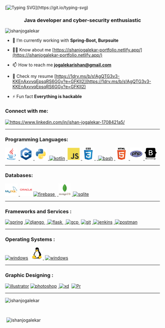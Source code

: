 [![Typing SVG](https://readme-typing-svg.herokuapp.com?font=Poppins&pause=1000&center=true&vCenter=true&width=435&lines=Hi+%F0%9F%91%8B+I+am+Ishan+Jogalekar+!)](https://git.io/typing-svg)
<h3 align="center">Java developer and cyber-security enthusiastic</h3>

<p align="left"> <img src="https://komarev.com/ghpvc/?username=ishanjogalekar&label=Profile%20views&color=0e75b6&style=flat" alt="ishanjogalekar" /> </p>

- 🌱 I’m currently working with **Spring-Boot, Burpsuite**

- 👨‍💻 Know about me [https://ishanjogalekar-portfolio.netlify.app/](https://ishanjogalekar-portfolio.netlify.app/)

- 📫 How to reach me **jogalekarishan@gmail.com**

- 📄 Check my resume [https://1drv.ms/b/s!AgQTG3v3-KKEnAxvvqEpsqRS6GGy?e=GFKII2](https://1drv.ms/b/s!AgQTG3v3-KKEnAxvvqEpsqRS6GGy?e=GFKII2)

- ⚡ Fun fact **Everything is hackable**

<h3 align="left">Connect with me:</h3>
<p align="left">
<a href="https://linkedin.com/in/https://www.linkedin.com/in/ishan-jogalekar-1708421a5/" target="blank"><img align="center" src="https://raw.githubusercontent.com/rahuldkjain/github-profile-readme-generator/master/src/images/icons/Social/linked-in-alt.svg" alt="https://www.linkedin.com/in/ishan-jogalekar-1708421a5/" height="30" width="40" /></a>
</p>

---

<h3 align="left">Programming Languages:</h3>
<p align="left">
<a href="https://www.java.com" target="_blank" rel="noreferrer"> <img src="https://raw.githubusercontent.com/devicons/devicon/master/icons/java/java-original.svg" alt="java" width="40" height="40"/></a>&nbsp;<a href="https://www.w3schools.com/cpp/" target="_blank" rel="noreferrer"> <img src="https://raw.githubusercontent.com/devicons/devicon/master/icons/cplusplus/cplusplus-original.svg" alt="cplusplus" width="40"height="40"/></a>&nbsp;<a href="https://www.python.org" target="_blank" rel="noreferrer"> <img src="https://raw.githubusercontent.com/devicons/devicon/master/icons/python/python-original.svg" alt="python" width="40" height="40"/></a>&nbsp;<a href="https://kotlinlang.org" target="_blank" rel="noreferrer"> <img src="https://www.vectorlogo.zone/logos/kotlinlang/kotlinlang-icon.svg" alt="kotlin" width="40" height="40"/></a>&nbsp;<a href="https://developer.mozilla.org/en-US/docs/Web/JavaScript" target="_blank" rel="noreferrer"> <img src="https://raw.githubusercontent.com/devicons/devicon/master/icons/javascript/javascript-original.svg" alt="javascript" width="40" height="40"/></a>&nbsp;<a href="https://www.w3schools.com/css/" target="_blank" rel="noreferrer"> <img src="https://raw.githubusercontent.com/devicons/devicon/master/icons/css3/css3-original-wordmark.svg" alt="css3" width="40" height="40"/> </a>&nbsp;<a href="https://www.gnu.org/software/bash/" target="_blank" rel="noreferrer"> <img src="https://img.shields.io/badge/shell_script-%23121011.svg?style=for-the-badge&logo=gnu-bash&logoColor=white" alt="bash"/></a>&nbsp;<a href="https://www.w3.org/html/" target="_blank" rel="noreferrer"> <img src="https://raw.githubusercontent.com/devicons/devicon/master/icons/html5/html5-original-wordmark.svg" alt="html5" width="40" height="40"/></a>&nbsp;<a href="https://www.php.net" target="_blank" rel="noreferrer"> <img src="https://raw.githubusercontent.com/devicons/devicon/master/icons/php/php-original.svg" alt="php" width="40" height="40"/></a>&nbsp;<a href="https://getbootstrap.com" target="_blank" rel="noreferrer"> <img src="https://raw.githubusercontent.com/devicons/devicon/master/icons/bootstrap/bootstrap-plain-wordmark.svg" alt="bootstrap" width="40" height="40"/></a>
</p>

---

<h3 align="left">Databases:</h3>
<p align="left">
<a href="https://www.mysql.com/" target="_blank" rel="noreferrer"> <img src="https://raw.githubusercontent.com/devicons/devicon/master/icons/mysql/mysql-original-wordmark.svg" alt="mysql" width="40" height="40"/></a>&nbsp;<a href="https://www.oracle.com/" target="_blank" rel="noreferrer"> <img src="https://raw.githubusercontent.com/devicons/devicon/master/icons/oracle/oracle-original.svg" alt="oracle" width="40" height="40"/></a>&nbsp;<a href="https://firebase.google.com/" target="_blank" rel="noreferrer"><img src="https://www.vectorlogo.zone/logos/firebase/firebase-icon.svg" alt="firebase" width="40" height="40"/> </a>&nbsp;<a href="https://www.mongodb.com/" target="_blank" rel="noreferrer"> <img src="https://raw.githubusercontent.com/devicons/devicon/master/icons/mongodb/mongodb-original-wordmark.svg" alt="mongodb" width="40" height="40"/></a>&nbsp;<a href="https://www.sqlite.org/" target="_blank" rel="noreferrer"> <img src="https://www.vectorlogo.zone/logos/sqlite/sqlite-icon.svg" alt="sqlite" width="40" height="40"/> </a>
</p>

---

<h3 align="left">Frameworks and Services :</h3>
<p align="left">
<a href="https://spring.io/" target="_blank" rel="noreferrer"> <img src="https://www.vectorlogo.zone/logos/springio/springio-icon.svg" alt="spring" width="40" height="40"/></a>&nbsp;<a href="https://www.djangoproject.com/" target="_blank" rel="noreferrer"> <img src="https://cdn.worldvectorlogo.com/logos/django.svg" alt="django" width="40" height="40"/> </a>&nbsp;<a href="https://flask.palletsprojects.com/" target="_blank" rel="noreferrer"> <img src="https://img.shields.io/badge/flask-%23000.svg?style=for-the-badge&logo=flask&logoColor=white" alt="flask"/> </a>&nbsp;<a href="https://cloud.google.com" target="_blank" rel="noreferrer"> <img src="https://www.vectorlogo.zone/logos/google_cloud/google_cloud-icon.svg" alt="gcp" width="40" height="40"/> </a>&nbsp;<a href="https://git-scm.com/" target="_blank" rel="noreferrer"><img src="https://www.vectorlogo.zone/logos/git-scm/git-scm-icon.svg" alt="git" width="40" height="40"/></a>&nbsp;<a href="https://www.jenkins.io" target="_blank" rel="noreferrer"> <img src="https://www.vectorlogo.zone/logos/jenkins/jenkins-icon.svg" alt="jenkins" width="40" height="40"/></a>&nbsp;<a href="https://postman.com" target="_blank" rel="noreferrer"> <img src="https://www.vectorlogo.zone/logos/getpostman/getpostman-icon.svg" alt="postman" width="40" height="40"/> </a> 
</p>

---

<h3 align="left">Operating Systems :</h3>
<p align="left">
<a href= "https://www.microsoft.com/en-in/software-download/windows10" target="_blank" rel="noreferrer"><img src = "https://img.shields.io/badge/Windows-0078D6?style=for-the-badge&logo=windows&logoColor=white" alt="windows"/></a>&nbsp;
<a href="https://www.linux.org/" target="_blank" rel="noreferrer"> <img src="https://raw.githubusercontent.com/devicons/devicon/master/icons/linux/linux-original.svg" alt="linux" width="40" height="40"/> </a>&nbsp;<a href= "https://www.kali.org/" target="_blank" rel="noreferrer"><img src = "https://img.shields.io/badge/Kali-268BEE?style=for-the-badge&logo=kalilinux&logoColor=white" alt="windows"/></a>
</p>

---

<h3 align="left">Graphic Designing :</h3>
<p align="left">
<a href="https://www.adobe.com/in/products/illustrator.html" target="_blank" rel="noreferrer"><img src="https://img.shields.io/badge/adobe%20illustrator-%23FF9A00.svg?style=for-the-badge&logo=adobe%20illustrator&logoColor=white" alt="illustrator"/></a>&nbsp;<a href="https://www.photoshop.com/en" target="_blank" rel="noreferrer"><img src="https://img.shields.io/badge/adobe%20photoshop-%2331A8FF.svg?style=for-the-badge&logo=adobe%20photoshop&logoColor=white" alt="photoshop"/></a>&nbsp;<a href="https://www.adobe.com/products/xd.html" target="_blank" rel="noreferrer"> <img src="https://img.shields.io/badge/Adobe%20XD-470137?style=for-the-badge&logo=Adobe%20XD&logoColor=#FF61F6" alt="xd"/></a>&nbsp;
<a href="https://www.adobe.com/in/products/premiere.html?sdid=STLMM87Z&mv=search&ef_id=Cj0KCQjwuuKXBhCRARIsAC-gM0gUFPLpEVn-LG5WhDG2H-ScW8FxWegJ9qJMxpz7czUA3x05x_5gmuUaArlUEALw_wcB:G:s&s_kwcid=AL!3085!3!473191824186!e!!g!!premiere%20pro!221167988!56957614541&gclid=Cj0KCQjwuuKXBhCRARIsAC-gM0gUFPLpEVn-LG5WhDG2H-ScW8FxWegJ9qJMxpz7czUA3x05x_5gmuUaArlUEALw_wcB" target="_blank" rel="noreferrer"> <img src="https://img.shields.io/badge/Adobe%20Premiere%20Pro-9999FF.svg?style=for-the-badge&logo=Adobe%20Premiere%20Pro&logoColor=white" alt="Pr"/></a>
</p>

---

<p align="center">
<p><img align="center" src="https://github-readme-streak-stats.herokuapp.com/?user=ishanjogalekar&" alt="ishanjogalekar" /></p>&nbsp;<p>&nbsp;<img align="center" src="https://github-readme-stats.vercel.app/api?username=ishanjogalekar&show_icons=true&locale=en" alt="ishanjogalekar" /></p>
</p>

